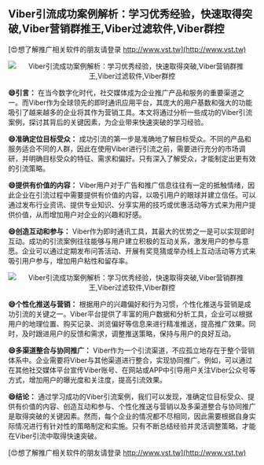 ## **Viber引流成功案例解析：学习优秀经验，快速取得突破,Viber营销群推王,Viber过滤软件,Viber群控**

[😍想了解推广相关软件的朋友请登录 http://www.vst.tw](http://www.vst.tw)

 <center><img src="https://vst.tw/MP4/tuiguang/png/5.png" alt="Viber引流成功案例解析：学习优秀经验，快速取得突破,Viber营销群推王,Viber过滤软件,Viber群控"></center>

**😄引言：**
在当今数字化时代，社交媒体成为企业推广产品和服务的重要渠道之一。而Viber作为全球领先的即时通讯应用平台，其庞大的用户基数和强大的功能吸引了越来越多的企业将其作为营销工具。本文将通过分析一些成功的Viber引流案例，探讨其背后的关键因素，为企业带来快速突破的学习经验。

**😄准确定位目标受众：**
成功引流的第一步是准确地了解目标受众。不同的产品和服务适合不同的人群，因此在使用Viber进行引流之前，需要进行充分的市场调研，并明确目标受众的特征、需求和偏好。只有深入了解受众，才能制定出更有效的引流策略。

**😄提供有价值的内容：**
Viber用户对于广告和推广信息往往有一定的抵触情绪，因此企业在引流过程中需要提供有价值的内容，以吸引用户的眼球并建立信任。可以通过发布行业资讯、提供专业知识、分享实用的技巧或优惠活动等方式来为用户提供价值，从而增加用户对企业的兴趣和好感。

**😄创造互动和参与：**
Viber作为即时通讯工具，其最大的优势之一是可以实现即时互动。成功的引流案例往往能够与用户建立积极的互动关系，激发用户的参与意愿。企业可以通过定期发布问答活动、开展有奖竞猜或举办线上互动活动等方式来吸引用户参与，增加用户粘性和留存率。

 <center><img src="https://vst.tw/MP4/tuiguang/png/0.png" alt="Viber引流成功案例解析：学习优秀经验，快速取得突破,Viber营销群推王,Viber过滤软件,Viber群控"></center>

**😄个性化推送与营销：**
根据用户的兴趣偏好和行为习惯，个性化推送与营销是成功引流的关键之一。Viber平台提供了丰富的用户数据和分析工具，企业可以根据用户的地理位置、购买记录、浏览偏好等信息来进行精准推送，提高推广效果。同时，及时跟进用户的反馈和需求，调整推送策略，保持与用户的良好互动。

**😄多渠道整合与协同推广：**
Viber作为一个引流渠道，不应孤立地存在于整个营销体系中。企业需要将Viber与其他渠道进行整合，实现协同推广。例如，可以通过在其他社交媒体平台宣传Viber账号、在网站或APP中引导用户关注Viber公众号等方式，增加用户的曝光度和关注度，提高引流效果。

**😄结论：**
通过学习成功的Viber引流案例，我们可以发现，准确定位目标受众、提供有价值的内容、创造互动和参与、个性化推送与营销以及多渠道整合与协同推广是取得突破的关键因素。然而，每个企业的情况都不尽相同，因此需要根据自身实际情况进行有针对性的策略制定和实施。只有不断总结经验并灵活调整策略，才能在Viber引流中取得快速突破。

[😍想了解推广相关软件的朋友请登录 http://www.vst.tw](http://www.vst.tw)



